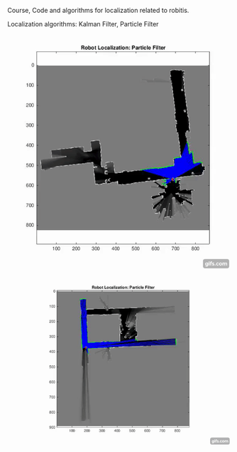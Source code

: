 Course, Code and algorithms for localization related to robitis.

Localization algorithms: Kalman Filter, Particle Filter

![](https://github.com/mengarena/Robotics/blob/master/Robotics_EstimationLearning/ParticleFilter_Localization_LiDAR/RobotLocalization_1.gif)

![](https://github.com/mengarena/Robotics/blob/master/Robotics_EstimationLearning/ParticleFilter_Localization_LiDAR/RobotLocalization_2.gif)
